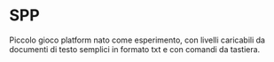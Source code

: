 # SPP
Piccolo gioco platform nato come esperimento, con livelli caricabili da documenti di testo semplici in formato txt e con comandi da tastiera.
